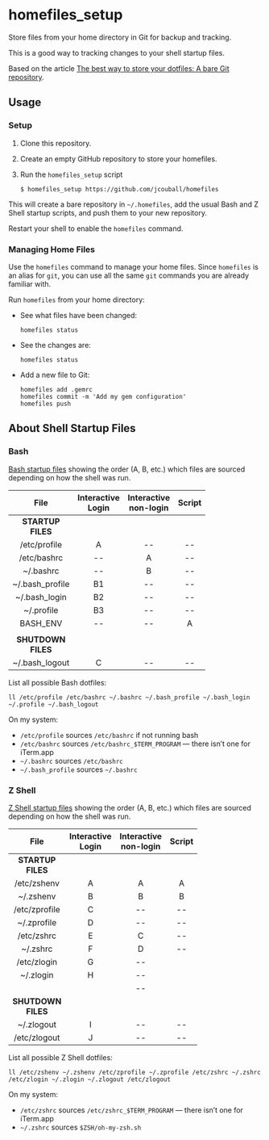 # homefiles_setup

Store files from your home directory in Git for backup and tracking.

This is a good way to tracking changes to your shell startup files.

Based on the article [The best way to store your dotfiles: A bare Git repository](https://developer.atlassian.com/blog/2016/02/best-way-to-store-dotfiles-git-bare-repo/).

## Usage

### Setup

1. Clone this repository.
2. Create an empty GitHub repository to store your homefiles. 
3. Run the `homefiles_setup` script

   ```shell script
   $ homefiles_setup https://github.com/jcouball/homefiles
   ```

This will create a bare repository in `~/.homefiles`, add the usual Bash and Z Shell
startup scripts, and push them to your new repository.

Restart your shell to enable the `homefiles` command.

### Managing Home Files

Use the `homefiles` command to manage your home files. Since `homefiles` is an alias for
`git`, you can use all the same `git` commands you are already familiar with.

Run `homefiles` from your home directory:

* See what files have been changed:  

   ```shell script
   homefiles status
   ```

* See the changes are:

   ```shell script
   homefiles status
   ```

* Add a new file to Git: 

   ```shell script
   homefiles add .gemrc
   homefiles commit -m 'Add my gem configuration'
   homefiles push
   ```

## About Shell Startup Files

### Bash

[Bash startup files](https://www.gnu.org/software/bash/manual/html_node/Bash-Startup-Files.html)
showing the order (A, B, etc.) which files are sourced depending on how the shell was run. 

| File | Interactive<br/>Login | Interactive<br/>non-login | Script |
| :-------------: | :---: | :---: | :---: |
| **STARTUP<br/>FILES** | |       |       |
| /etc/profile    | A     | --    | --    |
| /etc/bashrc     | --    | A     | --    |
| ~/.bashrc       | --    | B     | --    |
| ~/.bash_profile | B1    | --    | --    |
| ~/.bash_login   | B2    | --    | --    |
| ~/.profile      | B3    | --    | --    |
| BASH_ENV        | --    | --    | A     |
|                 |       |       |       |
| **SHUTDOWN<br/>FILES** | |      |       |
| ~/.bash_logout  | C     | --    | --    |

List all possible Bash dotfiles:

```shell
ll /etc/profile /etc/bashrc ~/.bashrc ~/.bash_profile ~/.bash_login ~/.profile ~/.bash_logout
```

On my system:
* `/etc/profile` sources `/etc/bashrc` if not running bash
* `/etc/bashrc` sources `/etc/bashrc_$TERM_PROGRAM` — there isn’t one for iTerm.app
* `~/.bashrc` sources `/etc/bashrc`
* `~/.bash_profile` sources `~/.bashrc`

### Z Shell

[Z Shell startup files](http://zsh.sourceforge.net/Intro/intro_3.html)
showing the order (A, B, etc.) which files are sourced depending on how the shell was run. 

| File | Interactive<br/>Login | Interactive<br/>non-login | Script |
| :-----------: | :---: | :---: | :---: |
| **STARTUP<br/>FILES** | |     |       |
| /etc/zshenv   | A     | A     | A     |
| ~/.zshenv     | B     | B     | B     |
| /etc/zprofile | C     | --    | --    |
| ~/.zprofile   | D     | --    | --    |
| /etc/zshrc    | E     | C     | --    |
| ~/.zshrc      | F     | D     | --    |
| /etc/zlogin   | G     | --    |       |
| ~/.zlogin     | H     | --    |       |
|               |       | --    |       |
| **SHUTDOWN<br/>FILES** | |    |       |
| ~/.zlogout    | I     | --    | --    |
| /etc/zlogout  | J     | --    | --    |

List all possible Z Shell dotfiles:

```shell
ll /etc/zshenv ~/.zshenv /etc/zprofile ~/.zprofile /etc/zshrc ~/.zshrc /etc/zlogin ~/.zlogin ~/.zlogout /etc/zlogout
```

On my system:
* `/etc/zshrc` sources `/etc/zshrc_$TERM_PROGRAM` — there isn’t one for iTerm.app
* `~/.zshrc` sources `$ZSH/oh-my-zsh.sh`
